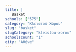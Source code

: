 ```yaml
---
title: |
   Basket
schools: ["575"]
category: "Κλειστού Χώρου"
slug: "basket"
slugCategory: "kleistou-xorou"
schoolscount: "1"
city: "Αθήνα"
---
```


